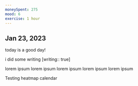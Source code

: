 ```yaml
---
moneySpent: 275
mood: 6
exercise: 1 hour
---
```

## Jan 23, 2023


today is a good day!

i did some writing [writing:: true]

lorem ipsum lorem ipsum lorem ipsum lorem ipsum lorem ipsum

Testing heatmap calendar
